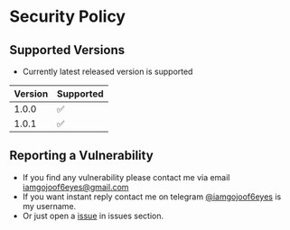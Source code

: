 # Security Policy

## Supported Versions

* Currently latest released version is supported

| Version | Supported          |
| ------- | ------------------ |
| 1.0.0   | :white_check_mark: |
| 1.0.1   | :white_check_mark: |

## Reporting a Vulnerability

* If you find any vulnerability please contact me via email iamgojoof6eyes@gmail.com
* If you want instant reply contact me on telegram [@iamgojoof6eyes](https://t.me/iamgojoof6eyes) is my username.
* Or just open a [issue](https://github.com/iamgojoof6eyes/Gojo_Satarou/issues/new) in issues section.
